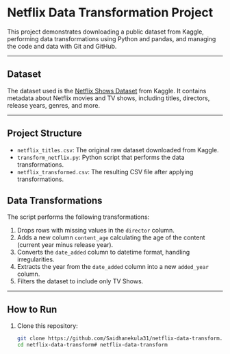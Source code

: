 # Netflix Data Transformation Project

This project demonstrates downloading a public dataset from Kaggle, performing data transformations using Python and pandas, and managing the code and data with Git and GitHub.

---

## Dataset

The dataset used is the [Netflix Shows Dataset](https://www.kaggle.com/datasets/shivamb/netflix-shows) from Kaggle. It contains metadata about Netflix movies and TV shows, including titles, directors, release years, genres, and more.

---

## Project Structure

- `netflix_titles.csv`: The original raw dataset downloaded from Kaggle.
- `transform_netflix.py`: Python script that performs the data transformations.
- `netflix_transformed.csv`: The resulting CSV file after applying transformations.

## Data Transformations

The script performs the following transformations:

1. Drops rows with missing values in the `director` column.
2. Adds a new column `content_age` calculating the age of the content (current year minus release year).
3. Converts the `date_added` column to datetime format, handling irregularities.
4. Extracts the year from the `date_added` column into a new `added_year` column.
5. Filters the dataset to include only TV Shows.

---

## How to Run

1. Clone this repository:

   ```bash
   git clone https://github.com/Saidhanekula31/netflix-data-transform.git
   cd netflix-data-transform# netflix-data-transform

